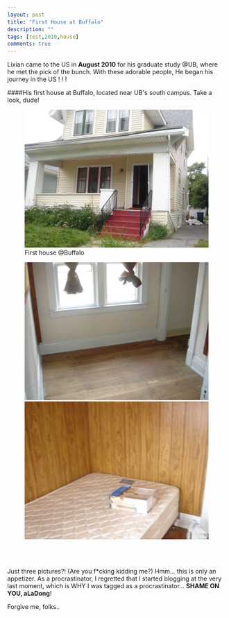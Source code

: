 ```yaml
---
layout: post
title: "First House at Buffalo"
description: ""
tags: [test,2010,house]
comments: true
---
```


Lixian came to the US in **August 2010** for his graduate study @UB, where he met the pick of the bunch. With these adorable people, He began his journey in the US ! ! ! 

####His first house at Buffalo, located near UB's south campus. Take a look, dude!

<figure>
  <img src="/images/201008-first-house/1.JPG">
  <figcaption>First house @Buffalo</figcaption>
</figure>

<figure class="half">
	<img src="/images/201008-first-house/2.JPG">
	<img src="/images/201008-first-house/3.JPG">
</figure>
<br/>
<br/>


Just three pictures?! (Are you f*cking kidding me?) Hmm... this is only an appetizer. As a procrastinator, I regretted that I started blogging at the very last moment, which is WHY I was tagged as a procrastinator... **SHAME ON YOU, aLaDong**!

Forgive me, folks..
